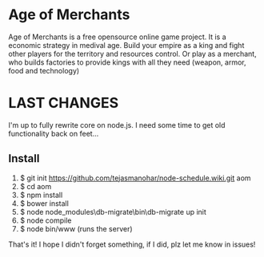 # Age of Merchants
Age of Merchants is a free opensource online game project. It is a economic strategy in medival age. Build your empire as a king and fight other players for the territory and resources control. Or play as a merchant, who builds factories to provide kings with all they need (weapon, armor, food and technology)

# LAST CHANGES
I'm up to fully rewrite core on node.js. I need some time to get old functionality back on feet...

## Install
1. $ git init https://github.com/tejasmanohar/node-schedule.wiki.git aom
2. $ cd aom
3. $ npm install
4. $ bower install
5. $ node node_modules\db-migrate\bin\db-migrate up init
6. $ node compile
7. $ node bin/www (runs the server)

That's it! I hope I didn't forget something, if I did, plz let me know in issues!
